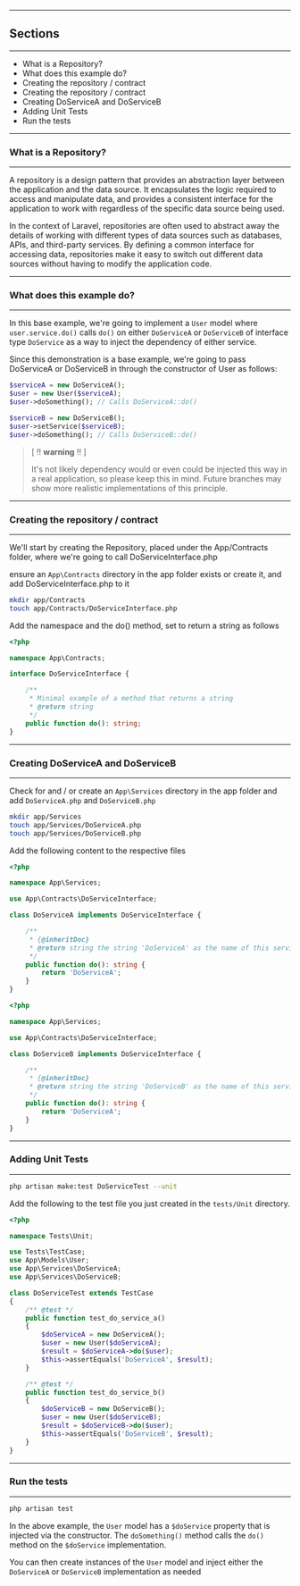 
----
## Sections
----
* What is a Repository?
* What does this example do?
* Creating the repository / contract
* Creating the repository / contract
* Creating DoServiceA and DoServiceB
* Adding Unit Tests
* Run the tests

----
### What is a Repository?
-----

A repository is a design pattern that provides an abstraction layer between the application and the data source. It encapsulates the logic required to access and manipulate data, and provides a consistent interface for the application to work with regardless of the specific data source being used.

In the context of Laravel, repositories are often used to abstract away the details of working with different types of data sources such as databases, APIs, and third-party services. By defining a common interface for accessing data, repositories make it easy to switch out different data sources without having to modify the application code.

----
### What does this example do?
-----
In this base example, we're going to implement a ```User``` model where ```user.service.do()``` calls ```do()``` on either ```DoServiceA``` or ```DoServiceB``` of interface type ```DoService``` as a way to inject the dependency of either service. 

Since this demonstration is a base example, we're going to pass DoServiceA or DoServiceB in through the constructor of User as follows:

```php
$serviceA = new DoServiceA();
$user = new User($serviceA);
$user->doSomething(); // Calls DoServiceA::do()

$serviceB = new DoServiceB();
$user->setService($serviceB);
$user->doSomething(); // Calls DoServiceB::do()
```

> [ !! **warning** !! ]
> 
> It's not likely dependency would or even could be injected this way in a real application, so please keep this in mind.  Future branches may show more realistic implementations of this principle.

----
### Creating the repository / contract
-----
We'll start by creating the Repository, placed under the App/Contracts folder, where we're going to call DoServiceInterface.php

ensure an ```App\Contracts``` directory in the app folder exists or create it, and add DoServiceInterface.php to it

```bash
mkdir app/Contracts
touch app/Contracts/DoServiceInterface.php
```

Add the namespace and the do() method, set to return a string as follows

```php
<?php

namespace App\Contracts;

interface DoServiceInterface {

    /**
     * Minimal example of a method that returns a string
     * @return string
     */
    public function do(): string;
}
```

----
### Creating DoServiceA and DoServiceB
-----

Check for and / or create an ```App\Services``` directory in the app folder and add ```DoServiceA.php``` and ```DoServiceB.php```

```bash
mkdir app/Services
touch app/Services/DoServiceA.php
touch app/Services/DoServiceB.php
```

Add the following content to the respective files

```php
<?php

namespace App\Services;

use App\Contracts\DoServiceInterface;

class DoServiceA implements DoServiceInterface {

    /**
     * {@inheritDoc}
     * @return string the string 'DoServiceA' as the name of this service
     */
    public function do(): string {
        return 'DoServiceA';
    }
}
```

```php
<?php

namespace App\Services;

use App\Contracts\DoServiceInterface;

class DoServiceB implements DoServiceInterface {

    /**
     * {@inheritDoc}
     * @return string the string 'DoServiceB' as the name of this service
     */
    public function do(): string {
        return 'DoServiceA';
    }
}
```

----
### Adding Unit Tests
-----

```bash
php artisan make:test DoServiceTest --unit
```

Add the following to the test file you just created in the ```tests/Unit``` directory.

```php
<?php

namespace Tests\Unit;

use Tests\TestCase;
use App\Models\User;
use App\Services\DoServiceA;
use App\Services\DoServiceB;

class DoServiceTest extends TestCase
{
    /** @test */
    public function test_do_service_a()
    {
        $doServiceA = new DoServiceA();
        $user = new User($doServiceA);
        $result = $doServiceA->do($user);
        $this->assertEquals('DoServiceA', $result);
    }

    /** @test */
    public function test_do_service_b()
    {
        $doServiceB = new DoServiceB();
        $user = new User($doServiceB);
        $result = $doServiceB->do($user);
        $this->assertEquals('DoServiceB', $result);
    }
}
```

----
### Run the tests
-----
```bash
php artisan test
```

In the above example, the ```User``` model has a ```$doService``` property that is injected via the constructor. The ```doSomething()``` method calls the ```do()``` method on the ```$doService``` implementation.

You can then create instances of the ```User``` model and inject either the ```DoServiceA``` or ```DoServiceB``` implementation as needed
